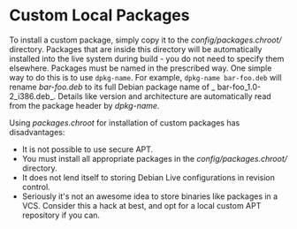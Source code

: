 Custom Local Packages
=====================

To install a custom package, simply copy it to the _config/packages.chroot/_ directory. Packages that are inside this directory will be automatically installed into the live system during build - you do not need to specify them elsewhere.  Packages must be named in the prescribed way. One simple way to do this is to use `dpkg-name`. For example, `dpkg-name bar-foo.deb` will rename _bar-foo.deb_ to its full Debian package name of _ bar-foo_1.0-2_i386.deb_.  Details like version and architecture are automatically read from the package header by _dpkg-name_.

Using _packages.chroot_ for installation of custom packages has disadvantages:

* It is not possible to use secure APT.
* You must install all appropriate packages in the _config/packages.chroot/_ directory.
* It does not lend itself to storing Debian Live configurations in revision control.
* Seriously it's not an awesome idea to store binaries like packages in a VCS.  Consider this a hack at best, and opt for a local custom APT repository if you can.
